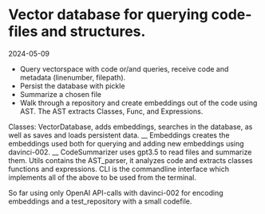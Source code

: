 # Vector database for querying code-files and structures.

2024-05-09
- Query vectorspace with code or/and queries, receive code and metadata (linenumber, filepath).
- Persist the database with pickle
- Summarize a chosen file
- Walk through a repository and create embeddings out of the code using AST. The AST extracts Classes, Func, and Expressions.

Classes:
VectorDatabase, adds embeddings, searches in the database, as well as saves and loads persistent data. __
Embeddings creates the embeddings used both for querying and adding new embeddings using davinci-002. __
CodeSummarizer uses gpt3.5 to read files and summarize them. 
Utils contains the AST_parser, it analyzes code and extracts classes functions and expressions. 
CLI is the commandline interface which implements all of the above to be used from the terminal. 

So far using only OpenAI API-calls with davinci-002 for encoding embeddings and a test_repository with a small codefile. 
